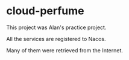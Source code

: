 # cloud-perfume

This project was Alan's practice project.

All the services are registered to Nacos.

Many of them were retrieved from the Internet.
